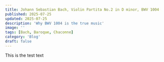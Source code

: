 ```yaml
---
title: Johann Sebastian Bach, Violin Partita No.2 in D minor, BWV 1004
published: 2025-07-25
updated: 2025-07-25
description: 'Why BWV 1004 is the true music'
image: ''
tags: [Bach, Baroque, Chaconne]
category: 'Blog'
draft: false 
---
```


This is the test text